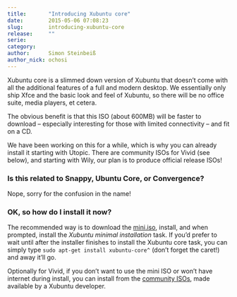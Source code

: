 ```yaml
---
title:       "Introducing Xubuntu core"
date:        2015-05-06 07:08:23
slug:        introducing-xubuntu-core
release:     ""
serie:       
category:    
author:      Simon Steinbeiß
author_nick: ochosi
---
```


Xubuntu core is a slimmed down version of Xubuntu that doesn’t come with all the additional features of a full and modern desktop. We essentially only ship Xfce and the basic look and feel of Xubuntu, so there will be no office suite, media players, et cetera.

The obvious benefit is that this ISO (about 600MB) will be faster to download – especially interesting for those with limited connectivity – and fit on a CD.

We have been working on this for a while, which is why you can already install it starting with Utopic. There are community ISOs for Vivid (see below), and starting with Wily, our plan is to produce official release ISOs!

### Is this related to Snappy, Ubuntu Core, or Convergence?

Nope, sorry for the confusion in the name!

### OK, so how do I install it now?

The recommended way is to download the [mini.iso](https://help.ubuntu.com/community/Installation/MinimalCD), install, and when prompted, install the *Xubuntu minimal installation* task. If you’d prefer to wait until after the installer finishes to install the Xubuntu core task, you can simply type `sudo apt-get install xubuntu-core^` (don’t forget the caret!) and away it’ll go.

Optionally for Vivid, if you don’t want to use the mini ISO or won’t have internet during install, you can install from the [community ISOs](https://unit193.net/xubuntu/core/), made available by a Xubuntu developer.
